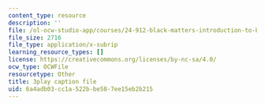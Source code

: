 ```yaml
---
content_type: resource
description: ''
file: /ol-ocw-studio-app/courses/24-912-black-matters-introduction-to-black-studies-spring-2017/6a4adb03cc1a522bbe587ee15eb2b215_-SUNntP3dWo.vtt
file_size: 2716
file_type: application/x-subrip
learning_resource_types: []
license: https://creativecommons.org/licenses/by-nc-sa/4.0/
ocw_type: OCWFile
resourcetype: Other
title: 3play caption file
uid: 6a4adb03-cc1a-522b-be58-7ee15eb2b215
---
```

